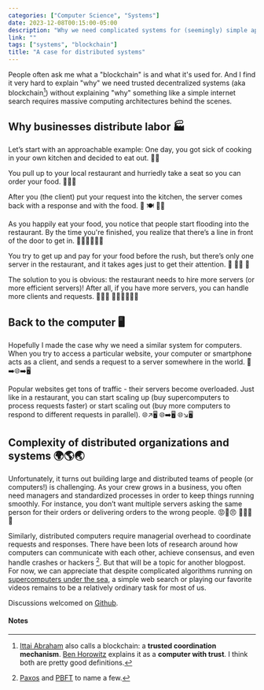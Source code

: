 ```yaml
---
categories: ["Computer Science", "Systems"]
date: 2023-12-08T00:15:00-05:00
description: "Why we need complicated systems for (seemingly) simple apps"
link: ""
tags: ["systems", "blockchain"]
title: "A case for distributed systems"
---
```


People often ask me what a "blockchain" is and what it's used for. And I find it very hard to explain "why" we need trusted decentralized systems (aka blockchain[^1]) without explaining "why" something like a simple internet search requires massive computing architectures behind the scenes.

## Why businesses distribute labor 🏭

Let’s start with an approachable example: One day, you got sick of cooking in your own kitchen and decided to eat out. 🚗💨

You pull up to your local restaurant and hurriedly take a seat so you can order your food. 🙋🧑‍🍳

After you (the client) put your request into the kitchen, the server comes back with a response and with the food. 🤤 🍽 💁🍗

As you happily eat your food, you notice that people start flooding into the restaurant. By the time you're finished, you realize that there’s a line in front of the door to get in. 🚪🚶🚶‍♂️🚶‍♀️

You try to get up and pay for your food before the rush, but there’s only one server in the restaurant, and it takes ages just to get their attention. 🙋 🏃💨 🥺

The solution to you is obvious: the restaurant needs to hire more servers (or more efficient servers)! After all, if you have more servers, you can handle more clients and requests. 🤤🤤🤤 💁🍗💁🍗💁🍗

## Back to the computer 🖥️

Hopefully I made the case why we need a similar system for computers. When you try to access a particular website, your computer or smartphone acts as a client, and sends a request to a server somewhere in the world. 📱➡️🌐➡️🖥️

Popular websites get tons of traffic - their servers become overloaded. Just like in a restaurant, you can start scaling up (buy supercomputers to process requests faster) or start scaling out (buy more computers to respond to different requests in parallel). 🌐↗️🖥️ 🌐➡️🖥️ 🌐↘️🖥️

## Complexity of distributed organizations and systems 🌍🌎🌏

Unfortunately, it turns out building large and distributed teams of people (or computers!) is challenging. As your crew grows in a business, you often need managers and standardized processes in order to keep things running smoothly. For instance, you don’t want multiple servers asking the same person for their orders or delivering orders to the wrong people. 😡🤬😠 🏃💨🏃💨

Similarly, distributed computers require managerial overhead to coordinate requests and responses. There have been lots of research around how computers can communicate with each other, achieve consensus, and even handle crashes or hackers [^2]. But that will be a topic for another blogpost. For now, we can appreciate that despite complicated algorithms running on [supercomputers under the sea](https://news.microsoft.com/source/features/sustainability/project-natick-underwater-datacenter/), a simple web search or playing our favorite videos remains to be a relatively ordinary task for most of us.

Discussions welcomed on [Github](https://github.com/andrewjeminchoi/ajchoi.xyz/issues/new/choose).

#### Notes

[^1]: [Ittai Abraham](https://decentralizedthoughts.github.io/2022-09-05-what-is-a-blockchain/) also calls a blockchain: a **trusted coordination mechanism**. [Ben Horowitz](https://www.youtube.com/watch?v=l7QdIQVTly0&ab_channel=Peter) explains it as a **computer with trust**. I think both are pretty good definitions.
[^2]: [Paxos](https://lamport.azurewebsites.net/pubs/lamport-paxos.pdf) and [PBFT](http://pmg.csail.mit.edu/papers/osdi99.pdf) to name a few.
